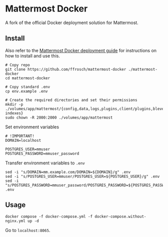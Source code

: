 # Mattermost Docker
A fork of the official Docker deployment solution for Mattermost.

## Install

Also refer to the [Mattermost Docker deployment guide](https://docs.mattermost.com/install/install-docker.html) for instructions on how to install and use this.


```shell
# Copy repo
git clone https://github.com/ffrosch/mattermost-docker ./mattermost-docker
cd mattermost-docker

# Copy standard .env
cp env.example .env

# Create the required directories and set their permissions
mkdir -p ./volumes/app/mattermost/{config,data,logs,plugins,client/plugins,bleve-indexes}
sudo chown -R 2000:2000 ./volumes/app/mattermost
```

Set environment variables

```shell
# !IMPORTANT!
DOMAIN=localhost

POSTGRES_USER=mmuser
POSTGRES_PASSWORD=mmuser_password
```

Transfer environment variables to `.env`

```shell
sed -i "s/DOMAIN=mm.example.com/DOMAIN=${DOMAIN}/g" .env
sed -i "s/POSTGRES_USER=mmuser/POSTGRES_USER=${POSTGRES_USER}/g" .env
sed -i "s/POSTGRES_PASSWORD=mmuser_password/POSTGRES_PASSWORD=${POSTGRES_PASSWORD}/g" .env
```

## Usage

```shell
docker compose -f docker-compose.yml -f docker-compose.without-nginx.yml up -d
```

Go to `localhost:8065`.
